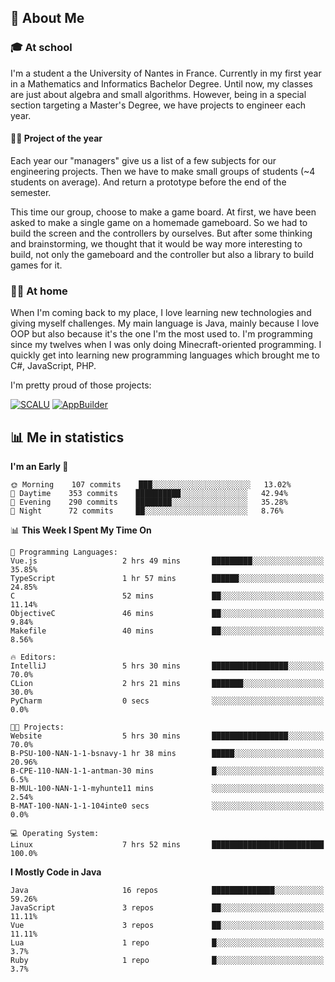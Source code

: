 ## 👀 About Me

### 🎓 At school

I'm a student a the University of Nantes in France. Currently in my first year in a Mathematics and Informatics Bachelor Degree. Until now, my classes are just about algebra and small algorithms. However, being in a special section targeting a Master's Degree, we have projects to engineer each year. 

#### 🔧🔬 Project of the year

Each year our "managers" give us a list of a few subjects for our engineering projects. Then we have to make small groups of students (~4 students on average). And return a prototype before the end of the semester.

This time our group, choose to make a game board. At first, we have been asked to make a single game on a homemade gameboard. So we had to build the screen and the controllers by ourselves. 
But after some thinking and brainstorming, we thought that it would be way more interesting to build, not only the gameboard and the controller but also a library to build games for it.

### 👨‍💻 At home

When I'm coming back to my place, I love learning new technologies and giving myself challenges. My main language is Java, mainly because I love OOP but also because it's the one I'm the most used to. I'm programming since my twelves when I was only doing Minecraft-oriented programming.  I quickly get into learning new programming languages which brought me to C#, JavaScript, PHP. 

I'm pretty proud of those projects:

[![SCALU](https://github-readme-stats.vercel.app/api/pin?username=renardfute&repo=SCALU)](https://github.com/renardfute/scalu)
[![AppBuilder](https://github-readme-stats.vercel.app/api/pin?username=pulsedev2&repo=AppBuilder)](https://github.com/pulsedev2/AppBuilder)

## 📊 Me in statistics
<!--START_SECTION:waka-->
**I'm an Early 🐤** 

```text
🌞 Morning    107 commits    ███░░░░░░░░░░░░░░░░░░░░░░   13.02% 
🌆 Daytime    353 commits    ██████████░░░░░░░░░░░░░░░   42.94% 
🌃 Evening    290 commits    ████████░░░░░░░░░░░░░░░░░   35.28% 
🌙 Night      72 commits     ██░░░░░░░░░░░░░░░░░░░░░░░   8.76%

```


📊 **This Week I Spent My Time On** 

```text
💬 Programming Languages: 
Vue.js                   2 hrs 49 mins       █████████░░░░░░░░░░░░░░░░   35.85% 
TypeScript               1 hr 57 mins        ██████░░░░░░░░░░░░░░░░░░░   24.85% 
C                        52 mins             ██░░░░░░░░░░░░░░░░░░░░░░░   11.14% 
ObjectiveC               46 mins             ██░░░░░░░░░░░░░░░░░░░░░░░   9.84% 
Makefile                 40 mins             ██░░░░░░░░░░░░░░░░░░░░░░░   8.56%

🔥 Editors: 
IntelliJ                 5 hrs 30 mins       █████████████████░░░░░░░░   70.0% 
CLion                    2 hrs 21 mins       ███████░░░░░░░░░░░░░░░░░░   30.0% 
PyCharm                  0 secs              ░░░░░░░░░░░░░░░░░░░░░░░░░   0.0%

🐱‍💻 Projects: 
Website                  5 hrs 30 mins       █████████████████░░░░░░░░   70.0% 
B-PSU-100-NAN-1-1-bsnavy-1 hr 38 mins        █████░░░░░░░░░░░░░░░░░░░░   20.96% 
B-CPE-110-NAN-1-1-antman-30 mins             █░░░░░░░░░░░░░░░░░░░░░░░░   6.5% 
B-MUL-100-NAN-1-1-myhunte11 mins             ░░░░░░░░░░░░░░░░░░░░░░░░░   2.54% 
B-MAT-100-NAN-1-1-104inte0 secs              ░░░░░░░░░░░░░░░░░░░░░░░░░   0.0%

💻 Operating System: 
Linux                    7 hrs 52 mins       █████████████████████████   100.0%

```

**I Mostly Code in Java** 

```text
Java                     16 repos            ██████████████░░░░░░░░░░░   59.26% 
JavaScript               3 repos             ██░░░░░░░░░░░░░░░░░░░░░░░   11.11% 
Vue                      3 repos             ██░░░░░░░░░░░░░░░░░░░░░░░   11.11% 
Lua                      1 repo              █░░░░░░░░░░░░░░░░░░░░░░░░   3.7% 
Ruby                     1 repo              █░░░░░░░░░░░░░░░░░░░░░░░░   3.7%

```



<!--END_SECTION:waka-->
